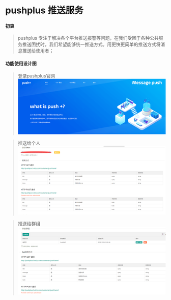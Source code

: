 # pushplus 推送服务
#### 初衷
> pushplus 专注于解决各个平台推送报警等问题，在我们受困于各种公共服务推送困扰时，我们希望能够统一推送方式。用更快更简单的推送方式将消息推送给使用者；

#### 功能使用设计图

> 登录pushplus官网
![image](https://github.com/guojingyinan219/pushplus/blob/master/doc/images/%E9%A6%96%E9%A1%B5.png)

> 推送给个人
![image](https://github.com/guojingyinan219/pushplus/blob/master/doc/images/%E4%B8%80%E5%AF%B9%E4%B8%80.png)

> 推送给群组
![image](https://github.com/guojingyinan219/pushplus/blob/master/doc/images/%E4%B8%80%E5%AF%B9%E5%A4%9A.png)
